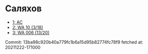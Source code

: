# Саляхов
- [1: AC](1.md)
- [2: WA 10 (3/18)](2.md)
- [3: WA 006 (13/20)](3.md)

Commit: 13ba98c920b40a779fc1b6a15d95b82774fc78f9
 fetched at: 20211222-171000
